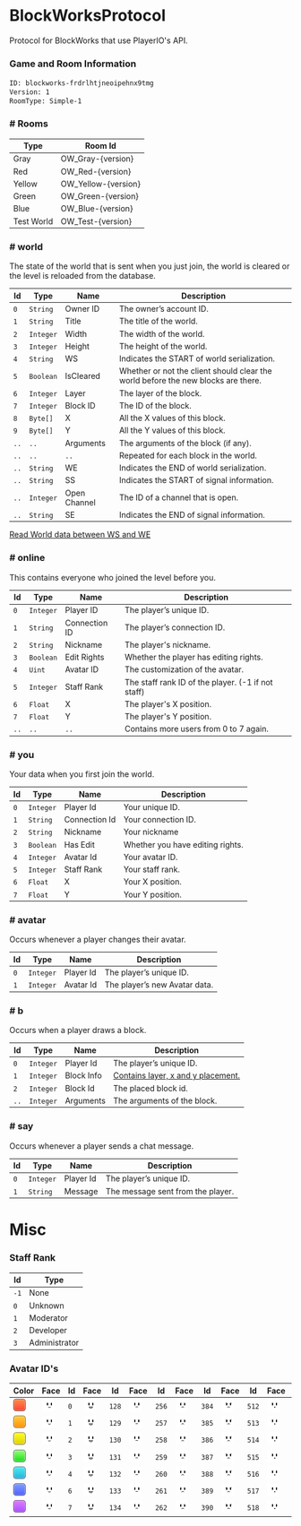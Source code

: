 # BlockWorksProtocol
Protocol for BlockWorks that use PlayerIO's API.


### Game and Room Information  
```
ID: blockworks-frdrlhtjneoipehnx9tmg  
Version: 1  
RoomType: Simple-1  
```
### # Rooms

| Type        | Room Id
| ----        | ---------
| Gray        | OW_Gray-{version}
| Red         | OW_Red-{version}
| Yellow      | OW_Yellow-{version}
| Green       | OW_Green-{version}
| Blue        | OW_Blue-{version}
| Test World  | OW_Test-{version}

### # world
The state of the world that is sent when you just join, the world is cleared or the level is reloaded from the database.

| Id   | Type        | Name               | Description
| ---  | ---         | ----               | -----------
| `0`  | `String`    | Owner ID           | The owner’s account ID.
| `1`  | `String`    | Title              | The title of the world.
| `2`  | `Integer`   | Width              | The width of the world.
| `3`  | `Integer`   | Height             | The height of the world.
| `4`  | `String`    | WS                 | Indicates the START of world serialization.
| `5`  | `Boolean`   | IsCleared          | Whether or not the client should clear the world before the new blocks are there.
| `6`  | `Integer`   | Layer              | The layer of the block.
| `7`  | `Integer`   | Block ID           | The ID of the block.
| `8`  | `Byte[]`    | X                  | All the X values of this block.
| `9`  | `Byte[]`    | Y                  | All the Y values of this block.
| `..` | `..`        | Arguments          | The arguments of the block (if any).
| `..` | `..`        | `..`               | Repeated for each block in the world.
| `..` | `String`    | WE                 | Indicates the END of world serialization.
| `..` | `String`    | SS                 | Indicates the START of signal information.
| `..` | `Integer`   | Open Channel       | The ID of a channel that is open.
| `..` | `String`    | SE                 | Indicates the END of signal information.  

[Read World data between WS and WE](https://pastebin.com/TKFq7k6S)

### # online
This contains everyone who joined the level before you.

| Id   | Type        | Name               | Description
| ---  | ---         | ----               | -----------
| `0`  | `Integer`   | Player ID          | The player’s unique ID.
| `1`  | `String`    | Connection ID      | The player’s connection ID.
| `2`  | `String`    | Nickname           | The player's nickname.
| `3`  | `Boolean`   | Edit Rights        | Whether the player has editing rights.
| `4`  | `Uint`      | Avatar ID          | The customization of the avatar.
| `5`  | `Integer`   | Staff Rank         | The staff rank ID of the player. (-1 if not staff)
| `6`  | `Float`     | X                  | The player's X position.
| `7`  | `Float`     | Y                  | The player's Y position.
| `..` | `..`        | `..`               | Contains more users from 0 to 7 again.

### # you
Your data when you first join the world.

| Id   | Type        | Name               | Description
| ---  | ---         | ----               | -----------
| `0`  | `Integer`   | Player Id          | Your unique ID.
| `1`  | `String`    | Connection Id      | Your connection ID.
| `2`  | `String`    | Nickname           | Your nickname
| `3`  | `Boolean`   | Has Edit           | Whether you have editing rights.
| `4`  | `Integer`   | Avatar Id          | Your avatar ID.
| `5`  | `Integer`   | Staff Rank         | Your staff rank.
| `6`  | `Float`     | X                  | Your X position.
| `7`  | `Float`     | Y                  | Your Y position.

### # avatar
Occurs whenever a player changes their avatar.

| Id   | Type        | Name               | Description
| ---  | ---         | ----               | -----------
| `0`  | `Integer`   | Player Id          | The player’s unique ID.
| `1`  | `Integer`   | Avatar Id          | The player’s new Avatar data.

### # b
Occurs when a player draws a block.

| Id   | Type        | Name               | Description
| ---  | ---         | ----               | -----------
| `0`  | `Integer`   | Player Id          | The player’s unique ID.
| `1`  | `Integer`   | Block Info         | [Contains layer, x and y placement.](https://pastebin.com/x9Sf9dwa)
| `2`  | `Integer`   | Block Id           | The placed block id.
| `..` | `Integer`   | Arguments          | The arguments of the block.

### # say
Occurs whenever a player sends a chat message.

| Id   | Type        | Name               | Description
| ---  | ---         | ----               | -----------
| `0`  | `Integer`   | Player Id          | The player’s unique ID.
| `1`  | `String`    | Message            | The message sent from the player.


# Misc

### Staff Rank
| Id   | Type
| ---  | ---
| `-1` | None
| `0`  | Unknown
| `1`  | Moderator
| `2`  | Developer
| `3`  | Administrator


### Avatar ID's
| Color | Face | Id | Face | Id | Face | Id | Face | Id | Face | Id | Face | Id
| ---   | ---  | ---| ---  | ---| ---  | ---| ---  | ---| ---  | ---| ---  | ---
| ![AvatarRed](https://raw.githubusercontent.com/capasha/BlockWorksProtocol/master/images/avatar/red.png) | ![Avatar0](https://raw.githubusercontent.com/capasha/BlockWorksProtocol/master/images/avatar/0.png) | `0` | ![Avatar1](https://raw.githubusercontent.com/capasha/BlockWorksProtocol/master/images/avatar/1.png) | `128` | ![Avatar2](https://raw.githubusercontent.com/capasha/BlockWorksProtocol/master/images/avatar/2.png) | `256` | ![Avatar3](https://raw.githubusercontent.com/capasha/BlockWorksProtocol/master/images/avatar/3.png) | `384` | ![Avatar4](https://raw.githubusercontent.com/capasha/BlockWorksProtocol/master/images/avatar/4.png) | `512` | ![Avatar5](https://raw.githubusercontent.com/capasha/BlockWorksProtocol/master/images/avatar/5.png) | `640` | ![Avatar6]
| ![AvatarOrange](https://raw.githubusercontent.com/capasha/BlockWorksProtocol/master/images/avatar/orange.png) | ![Avatar0](https://raw.githubusercontent.com/capasha/BlockWorksProtocol/master/images/avatar/0.png) | `1` | ![Avatar1](https://raw.githubusercontent.com/capasha/BlockWorksProtocol/master/images/avatar/1.png) | `129` | ![Avatar2](https://raw.githubusercontent.com/capasha/BlockWorksProtocol/master/images/avatar/2.png) | `257` | ![Avatar3](https://raw.githubusercontent.com/capasha/BlockWorksProtocol/master/images/avatar/3.png) | `385` | ![Avatar4](https://raw.githubusercontent.com/capasha/BlockWorksProtocol/master/images/avatar/4.png) | `513` | ![Avatar5](https://raw.githubusercontent.com/capasha/BlockWorksProtocol/master/images/avatar/5.png) | `641` | ![Avatar6]
| ![AvatarYellow](https://raw.githubusercontent.com/capasha/BlockWorksProtocol/master/images/avatar/yellow.png) | ![Avatar0](https://raw.githubusercontent.com/capasha/BlockWorksProtocol/master/images/avatar/0.png) | `2` | ![Avatar1](https://raw.githubusercontent.com/capasha/BlockWorksProtocol/master/images/avatar/1.png) | `130` | ![Avatar2](https://raw.githubusercontent.com/capasha/BlockWorksProtocol/master/images/avatar/2.png) | `258` | ![Avatar3](https://raw.githubusercontent.com/capasha/BlockWorksProtocol/master/images/avatar/3.png) | `386` | ![Avatar4](https://raw.githubusercontent.com/capasha/BlockWorksProtocol/master/images/avatar/4.png) | `514` | ![Avatar5](https://raw.githubusercontent.com/capasha/BlockWorksProtocol/master/images/avatar/5.png) | `642` | ![Avatar6]
| ![AvatarGreen](https://raw.githubusercontent.com/capasha/BlockWorksProtocol/master/images/avatar/green.png) | ![Avatar0](https://raw.githubusercontent.com/capasha/BlockWorksProtocol/master/images/avatar/0.png) | `3` | ![Avatar1](https://raw.githubusercontent.com/capasha/BlockWorksProtocol/master/images/avatar/1.png) | `131` | ![Avatar2](https://raw.githubusercontent.com/capasha/BlockWorksProtocol/master/images/avatar/2.png) | `259` | ![Avatar3](https://raw.githubusercontent.com/capasha/BlockWorksProtocol/master/images/avatar/3.png) | `387` | ![Avatar4](https://raw.githubusercontent.com/capasha/BlockWorksProtocol/master/images/avatar/4.png) | `515` | ![Avatar5](https://raw.githubusercontent.com/capasha/BlockWorksProtocol/master/images/avatar/5.png) | `643` | ![Avatar6]
| ![AvatarCyan](https://raw.githubusercontent.com/capasha/BlockWorksProtocol/master/images/avatar/cyan.png) | ![Avatar0](https://raw.githubusercontent.com/capasha/BlockWorksProtocol/master/images/avatar/0.png) | `4` | ![Avatar1](https://raw.githubusercontent.com/capasha/BlockWorksProtocol/master/images/avatar/1.png) | `132` | ![Avatar2](https://raw.githubusercontent.com/capasha/BlockWorksProtocol/master/images/avatar/2.png) | `260` | ![Avatar3](https://raw.githubusercontent.com/capasha/BlockWorksProtocol/master/images/avatar/3.png) | `388` | ![Avatar4](https://raw.githubusercontent.com/capasha/BlockWorksProtocol/master/images/avatar/4.png) | `516` | ![Avatar5](https://raw.githubusercontent.com/capasha/BlockWorksProtocol/master/images/avatar/5.png) | `644` | ![Avatar6]
| ![AvatarBlue](https://raw.githubusercontent.com/capasha/BlockWorksProtocol/master/images/avatar/blue.png) | ![Avatar0](https://raw.githubusercontent.com/capasha/BlockWorksProtocol/master/images/avatar/0.png) | `6` | ![Avatar1](https://raw.githubusercontent.com/capasha/BlockWorksProtocol/master/images/avatar/1.png) | `133` | ![Avatar2](https://raw.githubusercontent.com/capasha/BlockWorksProtocol/master/images/avatar/2.png) | `261` | ![Avatar3](https://raw.githubusercontent.com/capasha/BlockWorksProtocol/master/images/avatar/3.png) | `389` | ![Avatar4](https://raw.githubusercontent.com/capasha/BlockWorksProtocol/master/images/avatar/4.png) | `517` | ![Avatar5](https://raw.githubusercontent.com/capasha/BlockWorksProtocol/master/images/avatar/5.png) | `645` | ![Avatar6]
| ![AvatarPurple](https://raw.githubusercontent.com/capasha/BlockWorksProtocol/master/images/avatar/purple.png) | ![Avatar0](https://raw.githubusercontent.com/capasha/BlockWorksProtocol/master/images/avatar/0.png) | `7` | ![Avatar1](https://raw.githubusercontent.com/capasha/BlockWorksProtocol/master/images/avatar/1.png) | `134` | ![Avatar2](https://raw.githubusercontent.com/capasha/BlockWorksProtocol/master/images/avatar/2.png) | `262` | ![Avatar3](https://raw.githubusercontent.com/capasha/BlockWorksProtocol/master/images/avatar/3.png) | `390` | ![Avatar4](https://raw.githubusercontent.com/capasha/BlockWorksProtocol/master/images/avatar/4.png) | `518` | ![Avatar5](https://raw.githubusercontent.com/capasha/BlockWorksProtocol/master/images/avatar/5.png) | `646` | ![Avatar6]

